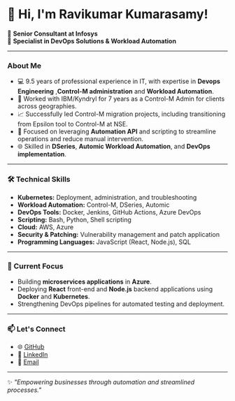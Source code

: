 # 👋 Hi, I'm Ravikumar Kumarasamy!

🌟 **Senior Consultant at Infosys**  
🎯 **Specialist in DevOps Solutions & Workload Automation**

---

### About Me

- 💻 9.5 years of professional experience in IT, with expertise in **Devops Engineering** ,**Control-M administration** and **Workload Automation**.  
- 🏢 Worked with IBM/Kyndryl for 7 years as a Control-M Admin for clients across geographies.  
- 📈 Successfully led Control-M migration projects, including transitioning from Epsilon tool to Control-M at NSE.  
- 🤖 Focused on leveraging **Automation API** and scripting to streamline operations and reduce manual intervention.  
- 🌐 Skilled in **DSeries**, **Automic Workload Automation**, and **DevOps implementation**.

---

### 🛠️ Technical Skills

- **Kubernetes:** Deployment, administration, and troubleshooting  
- **Workload Automation:** Control-M, DSeries, Automic  
- **DevOps Tools:** Docker, Jenkins, GitHub Actions, Azure DevOps  
- **Scripting:** Bash, Python, Shell scripting  
- **Cloud:** AWS, Azure  
- **Security & Patching:** Vulnerability management and patch application  
- **Programming Languages:** JavaScript (React, Node.js), SQL  

---

### 🚀 Current Focus

- Building **microservices applications** in **Azure**.  
- Deploying **React** front-end and **Node.js** backend applications using **Docker** and **Kubernetes**.  
- Strengthening DevOps pipelines for automated testing and deployment.  

---

### 📫 Let's Connect

- 🌐 [GitHub](https://github.com/ravik92)  
- 💼 [LinkedIn](https://linkedin.com/in/ravikumar-k-258ab9b9)  
- 📧 [Email](mailto:ravikece92@gmail.com)  

---

✨ *"Empowering businesses through automation and streamlined processes."*
